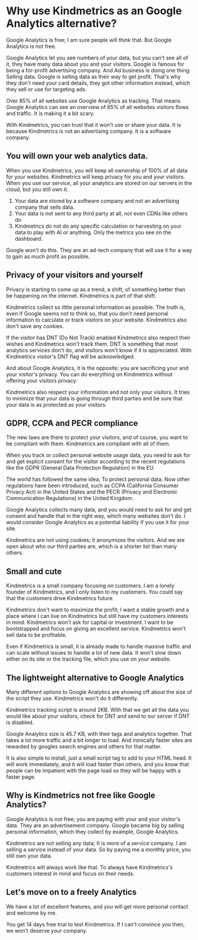 # Why use Kindmetrics as an Google Analytics alternative?
Google Analytics is free; I am sure people will think that. But Google Analytics is not free.

Google Analytics let you see numbers of your data, but you can't see all of it, they have many data about you and your visitors. Google is famous for being a for-profit advertising company. And Ad business is doing one thing: Selling data. Google is selling data as their way to get profit. That's why they don't need your card details, they got other information instead, which they sell or use for targeting ads.

Over 85% of all websites use Google Analytics as tracking. That means Google Analytics can see an overview of 85% of all websites visitors flows and traffic. It is making it a bit scary.

With Kindmetrics, you can trust that it won't use or share your data. It is because Kindmetrics is not an advertising company. It is a software company.

## You will own your web analytics data.
When you use Kindmetrics, you will keep all ownership of 100% of all data for your websites. Kindmetrics will keep privacy for you and your visitors. When you use our service, all your analytics are stored on our servers in the cloud, but you still own it.

1. Your data are stored by a software company and not an advertising company that sells data.
2. Your data is not sent to any third party at all, not even CDNs like others do
3. Kindmetrics do not do any specific calculation or harvesting on your data to play with AI or anything. Only the metrics you see on the dashboard.

Google won't do this. They are an ad-tech company that will use it for a way to gain as much profit as possible.

## Privacy of your visitors and yourself
Privacy is starting to come up as a trend, a shift, of something better than be happening on the internet. Kindmetrics is part of that shift.

Kindmetrics collect so little personal information as possible. The truth is, even if Google seems not to think so, that you don't need personal information to calculate or track visitors on your website. Kindmetrics also don't save any cookies.

If the visitor has DNT (Do Not Track) enabled Kindmetrics also respect their wishes and Kindmetrics won't track them. DNT is something that most analytics services don't do, and visitors won't know if it is appreciated. With Kindmetrics visitor's DNT flag will be acknowledged.

And about Google Analytics, it is the opposite; you are sacrificing your and your visitor's privacy. You can do everything on Kindmetrics without offering your visitors privacy.

Kindmetrics also respect your information and not only your visitors. It tries to minimize that your data is going through third parties and be sure that your data is as protected as your visitors.

## GDPR, CCPA and PECR compliance
The new laws are there to protect your visitors, and of course, you want to be compliant with them. Kindmetrics are compliant with all of them.

When you track or collect personal website usage data, you need to ask for and get explicit consent for the visitor according to the recent regulations like the GDPR (General Data Protection Regulation) in the EU.

The world has followed the same idea; To protect personal data. Now other regulations have been introduced, such as CCPA (California Consumer Privacy Act) in the United States and the PECR (Privacy and Electronic Communication Regulations) in the United Kingdom.

Google Analytics collects many data, and you would need to ask for and get consent and handle that in the right way, which many websites don't do. I would consider Google Analytics as a potential liability if you use it for your site.

Kindmetrics are not using cookies; it anonymizes the visitors. And we are open about who our third parties are, which is a shorter list than many others.

## Small and cute
Kindmetrics is a small company focusing on customers. I am a lonely founder of Kindmetrics, and I only listen to my customers. You could say that the customers drive Kindmetrics future.

Kindmetrics don't want to maximize the profit; I want a stable growth and a place where I can live on Kindmetrics but still have my customers interests in mind. Kindmetrics won't ask for capital or investment. I want to be bootstrapped and focus on giving an excellent service. Kindmetrics won't sell data to be profitable.

Even if Kindmetrics is small, it is already made to handle massive traffic and can scale without issues to handle a lot of new data. It won't slow down either on its site or the tracking file, which you use on your website.


## The lightweight alternative to Google Analytics
Many different options to Google Analytics are showing off about the size of the script they use. Kindmetrics won't do it differently.

Kindmetrics tracking script is around 2KB. With that we get all the data you would like about your visitors, check for DNT and send to our server if DNT is disabled.

Google Analytics size is 45.7 KB, with their tags and analytics together. That takes a lot more traffic and a bit longer to load. And ironically faster sites are rewarded by googles search engines and others for that matter.

It is also simple to install, just a small script tag to add to your HTML head. It will work immediately, and it will load faster than others, and you know that people can be impatient with the page load so they will be happy with a faster page.

## Why is Kindmetrics not free like Google Analytics?
Google Analytics is not free; you are paying with your and your visitor's data. They are an advertisement company. Google became big by selling personal information, which they collect by example, Google Analytics.

Kindmetrics are not selling any data; It is more of a service company. I am selling a service instead of your data. So by paying me a monthly price, you still own your data.

Kindmetrics will always work like that. To always have Kindmetrics's customers interest in mind and focus on their needs.

## Let's move on to a freely Analytics
We have a lot of excellent features, and you will get more personal contact and welcome by me.

You get 14 days free trial to test Kindmetrics. If I can't convince you then, we won't deserve your company.
